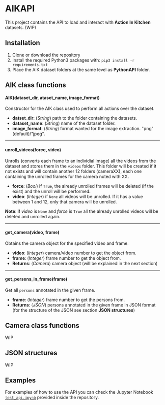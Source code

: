 # AIKAPI
This project contains the API to load and interact with **Action In Kitchen** datasets. (WIP)

## Installation

1. Clone or download the repository
2. Install the required Python3 packages with: `pip3 install -r requirements.txt`
3. Place the AIK dataset folders at the same level as **PythonAPI** folder.

## AIK class functions
#### AIK(dataset_dir, ataset_name, image_format)
Constructor for the AIK class used to perform all actions over the dataset.
- **datset_dir**: (*String*) path to the folder containing the datasets.
- **dataset_name**: (*String*) name of the dataset folder.
- **image_format**: (*String*) format wanted for the image extraction. "png" (default)/"jpeg".
___
#### unroll_videos(force, video)
Unrolls (converts each frame to an individial image) all the videos from the dataset and stores them in the `videos` folder. This folder will be created if it not exists and will contain another 12 folders (cameraXX), each one containing the unrolled frames for the camera noted with XX.
- **force**: (*Bool*) if `True`, the already unrolled frames will be deleted (if the exist) and the unroll will be performed.
- **video**: (*Integer*) if `None` all videos will be unrolled. If it has a value between 1 and 12, only that camera will be unrolled.

**Note**: if *video* is `None` and *force* is `True` all the already unrolled videos will be deleted and unrolled again.
___
#### get_camera(video, frame)
Obtains the camera object for the specified video and frame.
- **video**: (*Integer*) camera/video number to get the object from.
- **frame**: (*Integer*) frame number to get the object from.
- **Returns**: (*Camera*) camera object (will be explained in the next section)
___
#### get_persons_in_frame(frame)
Get all `persons` annotated in the given frame.
- **frame**: (*Integer*) frame number to get the persons from.
- **Returns**: (*JSON*) persons annotated in the given frame in JSON format (for the structure of the JSON see section **JSON structures**)

## Camera class functions
WIP

## JSON structures
WIP

## Examples
For examples of how to use the API you can check the Jupyter Notebook [`test_api.ipynb`](https://github.com/bonn-activity-maps/aikapi/blob/master/test_api.ipynb) provided inside the repository.
